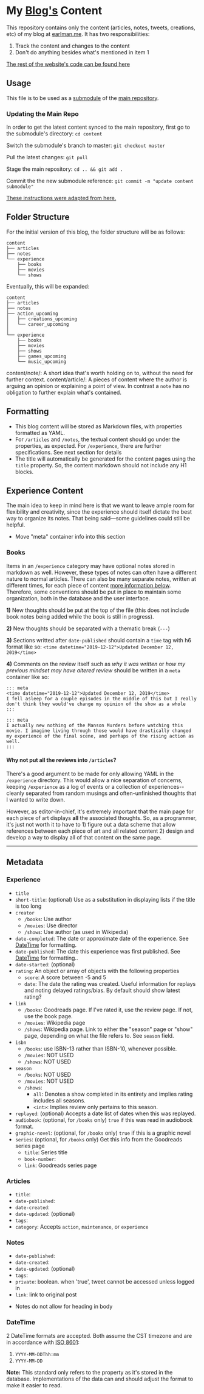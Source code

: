 # My [Blog's](https://earlman.me) Content

This repository contains only the content (articles, notes, tweets, creations, etc) of my blog at [earlman.me](https://earlman.me). It has two responsibilities:

1) Track the content and changes to the content
2) Don't do anything besides what's mentioned in item 1

[The rest of the website's code can be found here](https://github.com/earlman/me)

## Usage

This file is to be used as a [submodule](https://git-scm.com/book/en/v2/Git-Tools-Submodules) of the [main repository](https://github.com/earlman/me).

### Updating the Main Repo

In order to get the latest content synced to the main repository, first go to the submodule's directory: `cd content`

Switch the submodule's branch to master: `git checkout master`

Pull the latest changes: `git pull`

Stage the main repository: `cd .. && git add .`

Commit the the new submodule reference: `git commit -m "update content submodule"`

[These instructions were adapted from here.](https://chrisjean.com/git-submodules-adding-using-removing-and-updating/)

## Folder Structure

For the initial version of this blog, the folder structure will be as follows:

    content
    ├── articles
    ├── notes
    └── experience
        ├── books
        ├── movies
        └── shows
    
Eventually, this will be expanded:

    content
    ├── articles
    ├── notes
    ├── action_upcoming
    │   ├── creations_upcoming
    │   └── career_upcoming
    │   
    └── experience
        ├── books
        ├── movies
        ├── shows
        ├── games_upcoming
        └── music_upcoming


content/note/: A short idea that's worth holding on to, without the need for further context. 
content/article/: A pieces of content where the author is arguing an opinion or explaining a point of view. In contrast a `note` has no obligation to further explain what's contained.  

## Formatting

* This blog content will be stored as Markdown files, with properties formatted as YAML.
* For `/articles` and `/notes`, the textual content should go under the properties, as expected. For `/experience`, there are further specifications. See next section for details
* The title will automatically be generated for the content pages using the `title` property. So, the content markdown should not include any H1 blocks.

## Experience Content

The main idea to keep in mind here is that we want to leave ample room for flexibility and creativity, since the experience should itself dictate the best way to organize its notes. That being said&mdash;some guidelines could still be helpful.


* Move "meta" container info into this section


### Books

Items in an `/experience` category may have optional notes stored in markdown as well.    However, these types of notes can often have a different nature to normal articles. There can also be many separate notes, written at different times, for each piece of content [more information below](). Therefore, some conventions should be put in place to maintain some organization, both in the database and the user interface.

**1)** New thoughts should be put at the top of the file (this does not include book notes being added while the book is still in progress).

**2)** New thoughts should be separated with a thematic break (`---`)

**3)** Sections writted after `date-published` should contain a `time` tag with h6 format like so: `<time datetime="2019-12-12">Updated December 12, 2019</time>`

**4)** Comments on the review itself such as *why it was written* or *how my previous mindset may have altered review* should be written in a `meta` container like so:
    
    ::: meta
    <time datetime="2019-12-12">Updated December 12, 2019</time>
    I fell asleep for a couple episodes in the middle of this but I really don't think they would've change my opinion of the show as a whole
    :::
    
    ::: meta
    I actually new nothing of the Manson Murders before watching this movie. I imagine living through those would have drastically changed my experience of the final scene, and perhaps of the rising action as well. 
    :::

#### Why not put all the reviews into `/articles`?

There's a good argument to be made for only allowing YAML in the `/experience` directory. This would allow a nice separation of concerns, keeping `/experience` as a log of events or a collection of experiences--cleanly separated from random musings and often-unfinished thoughts that I wanted to write down.

However, as editor-in-chief, it's extremely important that the main page for each piece of art displays **all** the associated thoughts. So, as a programmer, it's just not worth it to have to 1) figure out a data scheme that allow references between each piece of art and all related content 2) design and develop a way to display all of that content on the same page. 

---

## Metadata

### Experience

- `title`
- `short-title`: (optional) Use as a substitution in displaying lists if the title is too long
- `creator`
    - `/books`: Use author
    - `/movies`: Use director
    - `/shows`: Use author (as used in Wikipedia)
- `date-completed`: The date or approximate date of the experience. See [DateTime](#DateTime) for formatting.
- `date-published`: The date this experience was first published. See [DateTime](#DateTime) for formatting..
- `date-started`: (optional) 
- `rating`: An object or array of objects with the following properties
    - `score`: A score between -5 and 5
    - `date`: The date the rating was created. Useful information for replays and noting delayed ratings/bias. By default should show latest rating?
- `link`
    - `/books`: Goodreads page. If I've rated it, use the review page. If not, use the book page.
    - `/movies`: Wikipedia page
    - `/shows`: Wikipedia page. Link to either the "season" page or "show" page, depending on what the file refers to. See `season` field.
- `isbn`
    - `/books`: use ISBN-13 rather than ISBN-10, whenever possible.
    - `/movies`: NOT USED
    - `/shows`: NOT USED
- `season`
    - `/books`: NOT USED
    - `/movies`: NOT USED
    - `/shows`:
        - `all`: Denotes a show completed in its entirety and implies rating includes all seasons.
        - `<int>`: Implies review only pertains to this season.
- `replayed`: (optional)  Accepts a date list of dates when this was replayed.
- `audiobook`: (optional, for `/books` only)
        `true` if this was read in audiobook format. 
- `graphic-novel`: (optional, for `/books` only)
        `true` if this is a graphic novel
- `series`: (optional, for `/books` only) Get this info from the Goodreads series page
    - `title`: Series title
    - `book-number`: 
    - `link`: Goodreads series page

### Articles
- `title`:
- `date-published`:
- `date-created`:
- `date-updated`: (optional)
- `tags`:
- `category`: Accepts `action`, `maintenance`, or `experience`

### Notes
- `date-published`:
- `date-created`:
- `date-updated`: (optional)
- `tags`:
- `private`: boolean. when 'true', tweet cannot be accessed unless logged in
- `link`: link to original post 

* Notes do not allow for heading in body





### DateTime

2 DateTime formats are accepted. Both assume the CST timezone and are in accordance with [ISO 8601](https://en.wikipedia.org/wiki/ISO_8601):

1) `YYYY-MM-DDThh:mm`
2) `YYYY-MM-DD`

**Note:** This standard only refers to the property as it's stored in the database. Implementations of the data can and should adjust the format to make it easier to read.
